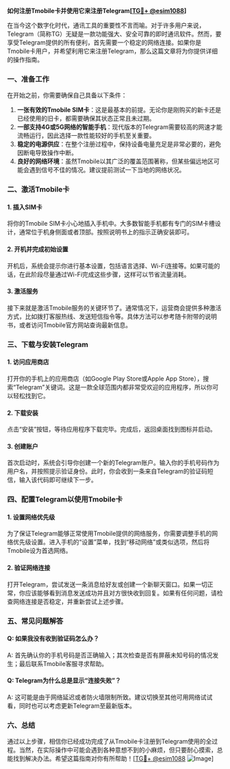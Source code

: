 **如何注册Tmobile卡并使用它来注册Telegram[[TG💪+ @esim1088](https://t.me/s/esim1088)]**

在当今这个数字化时代，通讯工具的重要性不言而喻。对于许多用户来说，Telegram（简称TG）无疑是一款功能强大、安全可靠的即时通讯软件。然而，要享受Telegram提供的所有便利，首先需要一个稳定的网络连接。如果你是Tmobile卡用户，并希望利用它来注册Telegram，那么这篇文章将为你提供详细的操作指南。

### 一、准备工作

在开始之前，你需要确保自己具备以下条件：

1. **一张有效的Tmobile SIM卡**：这是最基本的前提。无论你是刚购买的新卡还是已经使用的旧卡，都需要确保其状态正常且未过期。
2. **一部支持4G或5G网络的智能手机**：现代版本的Telegram需要较高的网速才能流畅运行，因此选择一款性能较好的手机至关重要。
3. **稳定的电源供应**：在整个注册过程中，保持设备电量充足是非常必要的，避免因断电导致操作中断。
4. **良好的网络环境**：虽然Tmobile以其广泛的覆盖范围著称，但某些偏远地区可能会遇到信号不佳的情况。建议提前测试一下当地的网络状况。

### 二、激活Tmobile卡

#### 1. 插入SIM卡

将你的Tmobile SIM卡小心地插入手机中。大多数智能手机都有专门的SIM卡槽设计，通常位于机身侧面或者顶部。按照说明书上的指示正确安装即可。

#### 2. 开机并完成初始设置

开机后，系统会提示你进行基本设置，包括语言选择、Wi-Fi连接等。如果可能的话，在此阶段尽量通过Wi-Fi完成这些步骤，这样可以节省流量消耗。

#### 3. 激活服务

接下来就是激活Tmobile服务的关键环节了。通常情况下，运营商会提供多种激活方式，比如拨打客服热线、发送短信指令等。具体方法可以参考随卡附带的说明书，或者访问Tmobile官方网站查询最新信息。

### 三、下载与安装Telegram

#### 1. 访问应用商店

打开你的手机上的应用商店（如Google Play Store或Apple App Store），搜索“Telegram”关键词。这是一款全球范围内都非常受欢迎的应用程序，所以你可以轻松找到它。

#### 2. 下载安装

点击“安装”按钮，等待应用程序下载完毕。完成后，返回桌面找到图标并启动。

#### 3. 创建账户

首次启动时，系统会引导你创建一个新的Telegram账户。输入你的手机号码作为用户名，并按照提示验证身份。此时，你会收到一条来自Telegram的验证码短信，输入该代码即可继续下一步。

### 四、配置Telegram以使用Tmobile卡

#### 1. 设置网络优先级

为了保证Telegram能够正常使用Tmobile提供的网络服务，你需要调整手机的网络优先级设置。进入手机的“设置”菜单，找到“移动网络”或类似选项，然后将Tmobile设为首选网络。

#### 2. 验证网络连接

打开Telegram，尝试发送一条消息给好友或创建一个新聊天窗口。如果一切正常，你应该能够看到消息发送成功并且对方很快收到回复。如果有任何问题，请检查网络连接是否稳定，并重新尝试上述步骤。

### 五、常见问题解答

#### Q: 如果我没有收到验证码怎么办？
A: 首先确认你的手机号码是否正确输入；其次检查是否有屏蔽未知号码的情况发生；最后联系Tmobile客服寻求帮助。

#### Q: Telegram为什么总是显示“连接失败”？
A: 这可能是由于网络延迟或者防火墙限制所致。建议切换至其他可用网络试试看，同时也可以考虑更新Telegram至最新版本。

### 六、总结

通过以上步骤，相信你已经成功完成了从Tmobile卡注册到Telegram使用的全过程。当然，在实际操作中可能会遇到各种意想不到的小麻烦，但只要耐心摸索，总能找到解决办法。希望这篇指南对你有所帮助！[[TG💪+ @esim1088](https://t.me/s/esim1088) ![Image](https://i.postimg.cc/4NQfJmqS/Snipaste-2025-05-13-00-14-12.png)]